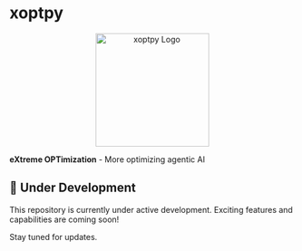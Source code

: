 # xoptpy

<div align="center">
  <img src="https://avatars.githubusercontent.com/u/222255527?s=48&v=4" alt="xoptpy Logo" width="200"/>
</div>

**eXtreme OPTimization** - More optimizing agentic AI

## 🚧 Under Development

This repository is currently under active development. Exciting features and capabilities are coming soon!

Stay tuned for updates.
